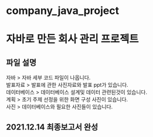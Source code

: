 # company_java_project
# 자바로 만든 회사 관리 프로젝트

## 파일 설명
자바 > 자바 세부 코드 파일이 나옵니다.<br>
발표자료 > 발표에 관한 사진자료와 발표 ppt가 있습니다.<br>
데이터베이스 > 데이터베이스 설계및 데이터 관련된것이 있습니다.<br>
계획 > 초기 주제 선정을 위한 화면 구성 사진이 있습니다.<br>
사진 > 데이터베이스와 필요한 사진들이 있습니다.<br>

## 2021.12.14 최종보고서 완성
